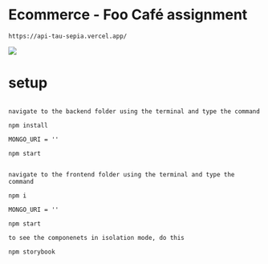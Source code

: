 # Ecommerce - Foo Café assignment

```Live view url
https://api-tau-sepia.vercel.app/

```
![](https://d3studio.se/react/prototype.png)

# setup

```backend

navigate to the backend folder using the terminal and type the command

npm install

MONGO_URI = ''

npm start

```

```frontend

navigate to the frontend folder using the terminal and type the command

npm i

MONGO_URI = ''

npm start

to see the componenets in isolation mode, do this

npm storybook
```
